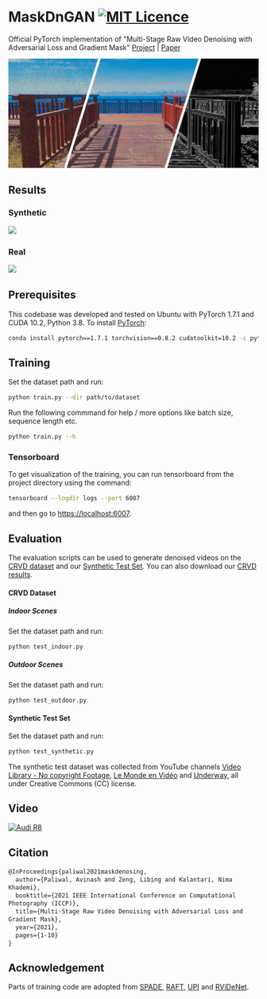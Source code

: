 # MaskDnGAN [![MIT Licence](https://badges.frapsoft.com/os/mit/mit.svg?v=103)](https://opensource.org/licenses/mit-license.php)
Official PyTorch implementation of "Multi-Stage Raw Video Denoising with Adversarial Loss and Gradient Mask" [Project](https://people.engr.tamu.edu/nimak/Papers/ICCP2021_denoising) | [Paper](https://arxiv.org/abs/2103.02861)  

<img src='./misc/teaser.png'>

## Results
### Synthetic
<img src='./misc/inset.gif'>

### Real
<img src='./misc/inset_real.gif'>

## Prerequisites
This codebase was developed and tested on Ubuntu with PyTorch 1.7.1 and CUDA 10.2, Python 3.8. To install [PyTorch](https://pytorch.org/get-started/previous-versions/):

```bash
conda install pytorch==1.7.1 torchvision==0.8.2 cudatoolkit=10.2 -c pytorch
```

## Training
Set the dataset path and run:
```bash
python train.py --dir path/to/dataset
```
Run the following commmand for help / more options like batch size, sequence length etc.
```bash
python train.py --h
```

### Tensorboard
To get visualization of the training, you can run tensorboard from the project directory using the command:
```bash
tensorboard --logdir logs --port 6007
```

and then go to [https://localhost:6007](https://localhost:6007).

## Evaluation
The evaluation scripts can be used to generate denoised videos on the [CRVD dataset](https://github.com/cao-cong/RViDeNet) and our [Synthetic Test Set](https://drive.google.com/drive/folders/12Vi7teAAtrduZr2baWlNOMi0odhmv3Ry?usp=sharing). You can also download our [CRVD results](https://drive.google.com/drive/folders/1cMtCgVJNRbFo5KyKGaFYSE2Dgc6N_0Tf?usp=sharing).   
#### CRVD Dataset
##### Indoor Scenes
Set the dataset path and run:
```bash
python test_indoor.py
```
##### Outdoor Scenes
Set the dataset path and run:
```bash
python test_outdoor.py
```
#### Synthetic Test Set
Set the dataset path and run:
```bash
python test_synthetic.py
```
The synthetic test dataset was collected from YouTube channels [Video Library - No copyright Footage](https://www.youtube.com/c/VideoLibraryNocopyrightFootage), [Le Monde en Vidéo](https://www.youtube.com/c/LeMondeenVid%C3%A9o) and [Underway](https://www.youtube.com/channel/UCWw752oPl75UiszD07AxX-A), all under Creative Commons (CC) license.

## Video
[![Audi R8](misc/video_freeze.jpg)](https://www.youtube.com/watch?v=wY64fCseXZI)

## Citation
```
@InProceedings{paliwal2021maskdenosing,
  author={Paliwal, Avinash and Zeng, Libing and Kalantari, Nima Khademi},
  booktitle={2021 IEEE International Conference on Computational Photography (ICCP)}, 
  title={Multi-Stage Raw Video Denoising with Adversarial Loss and Gradient Mask}, 
  year={2021},
  pages={1-10}
}
```

## Acknowledgement
Parts of training code are adopted from [SPADE](https://github.com/NVlabs/SPADE), [RAFT](https://github.com/princeton-vl/RAFT), [UPI](https://github.com/timothybrooks/unprocessing) and [RViDeNet](https://github.com/cao-cong/RViDeNet).